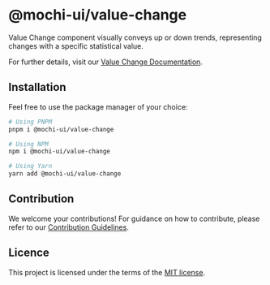 # @mochi-ui/value-change

Value Change component visually conveys up or down trends, representing changes
with a specific statistical value.

For further details, visit our
[Value Change Documentation](https://ds.mochiui.com/?path=/docs/data-display-valuechange--docs).

## Installation

Feel free to use the package manager of your choice:

```sh
# Using PNPM
pnpm i @mochi-ui/value-change

# Using NPM
npm i @mochi-ui/value-change

# Using Yarn
yarn add @mochi-ui/value-change
```

## Contribution

We welcome your contributions! For guidance on how to contribute, please refer
to our [Contribution Guidelines](/CONTRIBUTING.md).

## Licence

This project is licensed under the terms of the
[MIT license](https://choosealicense.com/licenses/mit/).

